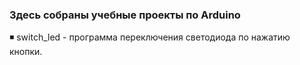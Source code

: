 ### Здесь собраны учебные проекты по Arduino

:black_medium_small_square: switch_led - программа переключения светодиода по нажатию кнопки.
